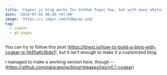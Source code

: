 ```yaml
---
title: 'Cogear.js blog works for GitHub Pages too, but with many obstacles.'
date: '2019-07-02 00:00 +07:00'
image: 'https://i.imgur.com/53Ngcgc.png'
tag:
  - cogear
  - gh-pages
---
```


You can try to follow this post (<https://itnext.io/how-to-build-a-blog-with-cogear-js-fd45a6cfbde1>), but it isn't enough to make it a customized blog.

I managed to make a working version here, though -- (<https://github.com/patarapolw/blog/releases/tag/v0.1-cogear>)
